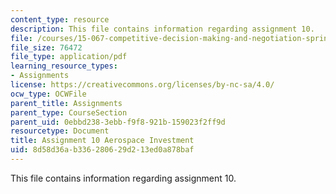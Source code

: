 ```yaml
---
content_type: resource
description: This file contains information regarding assignment 10.
file: /courses/15-067-competitive-decision-making-and-negotiation-spring-2011/8d58d36ab336280629d213ed0a878baf_MIT15_067S11_assgn10.pdf
file_size: 76472
file_type: application/pdf
learning_resource_types:
- Assignments
license: https://creativecommons.org/licenses/by-nc-sa/4.0/
ocw_type: OCWFile
parent_title: Assignments
parent_type: CourseSection
parent_uid: 0ebbd238-3ebb-f9f8-921b-159023f2ff9d
resourcetype: Document
title: Assignment 10 Aerospace Investment
uid: 8d58d36a-b336-2806-29d2-13ed0a878baf
---
```

This file contains information regarding assignment 10.